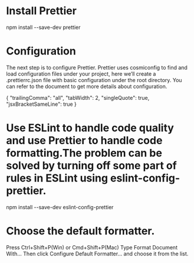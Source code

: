 # Install Prettier

npm install --save-dev prettier

# Configuration

The next step is to configure Prettier. Prettier uses cosmiconfig to find and load configuration files under your project, here we’ll create a .prettierrc.json file with basic configuration under the root directory. You can refer to the document to get more details about configuration.

{
"trailingComma": "all",
"tabWidth": 2,
"singleQuote": true,
"jsxBracketSameLine": true
}

# Use ESLint to handle code quality and use Prettier to handle code formatting.The problem can be solved by turning off some part of rules in ESLint using eslint-config-prettier.

npm install --save-dev eslint-config-prettier

# Choose the default formatter.

Press Ctrl+Shift+P(Win) or Cmd+Shift+P(Mac)
Type Format Document With...
Then click Configure Default Formatter... and choose it from the list.
